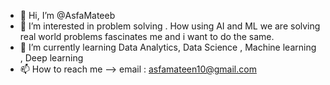 - 👋 Hi, I’m @AsfaMateeb
- 👀 I’m interested in problem solving . How using AI and ML we are solving real world problems fascinates me and i want to do the same.
- 🌱 I’m currently learning  Data Analytics, Data Science , Machine learning , Deep learning
- 📫 How to reach me --> email : asfamateen10@gmail.com

<!---
AsfaEngg/AsfaEngg is a ✨ special ✨ repository because its `README.md` (this file) appears on your GitHub profile.
You can click the Preview link to take a look at your changes.
--->
